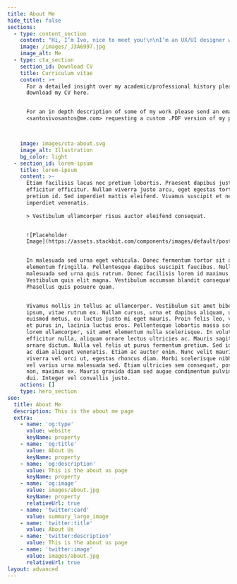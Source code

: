 ```yaml
---
title: About Me
hide_title: false
sections:
  - type: content_section
    content: "Hi, I’m Ivo, nice to meet you!\n\nI’m an UX/UI designer with over 10 years of experience in several industries (automotive, medicine, industrial automation…)\n\nI’m driven by my passion in understanding how the mind works to build clean and clear new digital products and elevate the experience of existing ones.\_\n\n\n\n\nGrowing up without internet access in the country side of Portugal, I was an annoyingly curious kid.\_\n\nI wanted to know what everything was, how everything worked and why were things one way and not another.\n\nAs luck would have it I grew up to become an UX/UI designer.\_\n\nNow I get to wear many hats. I get to learn the whats, hows and whys of people across a multitude of fields in order to better address their issues and needs.\n"
    image: /images/_J3A6997.jpg
    image_alt: Me
  - type: cta_section
    section_id: Download CV
    title: Curriculum vitae
    content: >+
      For a detailed insight over my academic/professional history please
      download my CV here.


      For an in depth description of some of my work please send an email to
      <santosivosantos@me.com> requesting a custom .PDF version of my portfolio.



    image: images/cta-about.svg
    image_alt: Illustration
    bg_color: light
  - section_id: lorem-ipsum
    title: lorem-ipsum
    content: >-
      Etiam facilisis lacus nec pretium lobortis. Praesent dapibus justo non
      efficitur efficitur. Nullam viverra justo arcu, eget egestas tortor
      pretium id. Sed imperdiet mattis eleifend. Vivamus suscipit et neque
      imperdiet venenatis.
              
      > Vestibulum ullamcorper risus auctor eleifend consequat.


      ![Placeholder
      Image](https://assets.stackbit.com/components/images/default/post-4.jpeg)


      In malesuada sed urna eget vehicula. Donec fermentum tortor sit amet nisl
      elementum fringilla. Pellentesque dapibus suscipit faucibus. Nullam
      malesuada sed urna quis rutrum. Donec facilisis lorem id maximus mattis.
      Vestibulum quis elit magna. Vestibulum accumsan blandit consequat.
      Phasellus quis posuere quam.


      Vivamus mollis in tellus ac ullamcorper. Vestibulum sit amet bibendum
      ipsum, vitae rutrum ex. Nullam cursus, urna et dapibus aliquam, urna leo
      euismod metus, eu luctus justo mi eget mauris. Proin felis leo, volutpat
      et purus in, lacinia luctus eros. Pellentesque lobortis massa scelerisque
      lorem ullamcorper, sit amet elementum nulla scelerisque. In volutpat
      efficitur nulla, aliquam ornare lectus ultricies ac. Mauris sagittis
      ornare dictum. Nulla vel felis ut purus fermentum pretium. Sed id lectus
      ac diam aliquet venenatis. Etiam ac auctor enim. Nunc velit mauris,
      viverra vel orci ut, egestas rhoncus diam. Morbi scelerisque nibh tellus,
      vel varius urna malesuada sed. Etiam ultricies sem consequat, posuere urna
      non, maximus ex. Mauris gravida diam sed augue condimentum pulvinar vel ac
      dui. Integer vel convallis justo.
    actions: []
    type: hero_section
seo:
  title: About Me
  description: This is the about me page
  extra:
    - name: 'og:type'
      value: website
      keyName: property
    - name: 'og:title'
      value: About Us
      keyName: property
    - name: 'og:description'
      value: This is the about us page
      keyName: property
    - name: 'og:image'
      value: images/about.jpg
      keyName: property
      relativeUrl: true
    - name: 'twitter:card'
      value: summary_large_image
    - name: 'twitter:title'
      value: About Us
    - name: 'twitter:description'
      value: This is the about us page
    - name: 'twitter:image'
      value: images/about.jpg
      relativeUrl: true
layout: advanced
---
```

